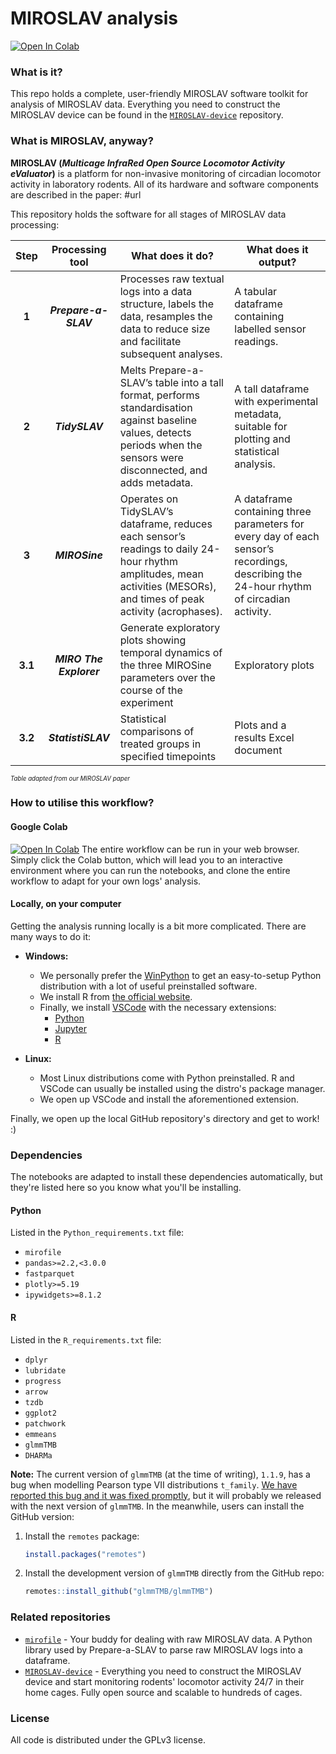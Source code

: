 # MIROSLAV analysis

[![Open In Colab](https://colab.research.google.com/assets/colab-badge.svg)](https://colab.research.google.com/github/weiji14/deepbedmap/)

### What is it?

This repo holds a complete, user-friendly MIROSLAV software toolkit for analysis of MIROSLAV data. Everything you need to construct the MIROSLAV device can be found in the [`MIROSLAV-device`](https://github.com/davorvr/MIROSLAV-device) repository.

### What is MIROSLAV, anyway?

**MIROSLAV (_Multicage InfraRed Open Source Locomotor Activity eValuator_)** is a platform for non-invasive monitoring of circadian locomotor activity in laboratory rodents. All of its hardware and software components are described in the paper: #url

This repository holds the software for all stages of MIROSLAV data processing:

| **Step** 	|   **Processing tool**   	| **What does it do?**                                                                                                                                                      	| **What does it output?**                                                                                                                	|
|:--------:	|:-----------------------:	|---------------------------------------------------------------------------------------------------------------------------------------------------------------------------	|-----------------------------------------------------------------------------------------------------------------------------------------	|
|   **1**  	|   **_Prepare-a-SLAV_**  	| Processes raw textual logs into a data structure, labels the data, resamples the data to reduce size and facilitate subsequent analyses.                                  	| A tabular dataframe containing labelled sensor readings.                                                                                	|
|   **2**  	|      **_TidySLAV_**     	| Melts Prepare-a-SLAV’s table into a tall format, performs standardisation against baseline values, detects periods when the sensors were disconnected, and adds metadata. 	| A tall dataframe with experimental metadata, suitable for plotting and statistical analysis.                                            	|
|   **3**  	|      **_MIROSine_**     	| Operates on TidySLAV’s dataframe, reduces each sensor’s readings to daily 24-hour rhythm amplitudes, mean activities (MESORs), and times of peak activity (acrophases).   	| A dataframe containing three parameters for every day of each sensor’s recordings, describing the 24-hour rhythm of circadian activity. 	|
|  **3.1** 	| **_MIRO The Explorer_** 	| Generate exploratory plots showing temporal dynamics of the three MIROSine parameters over the course of the experiment                                                   	| Exploratory plots                                                                                                                       	|
|  **3.2** 	|    **_StatistiSLAV_**   	| Statistical comparisons of treated groups in specified timepoints                                                                                                         	| Plots and a results Excel document                                                                                                      	|

<sup><sup>_Table adapted from our MIROSLAV paper_</sup></sup>

### How to utilise this workflow?

#### Google Colab

[![Open In Colab](https://colab.research.google.com/assets/colab-badge.svg)](https://colab.research.google.com/github/weiji14/deepbedmap/) 
The entire workflow can be run in your web browser. Simply click the Colab button, which will lead you to an interactive environment where you can run the notebooks, and clone the entire workflow to adapt for your own logs' analysis.

#### Locally, on your computer

Getting the analysis running locally is a bit more complicated. There are many ways to do it:

* **Windows:**
  * We personally prefer the [WinPython](https://winpython.github.io/) to get an easy-to-setup Python distribution with a lot of useful preinstalled software.
  * We install R from [the official website](https://cran.r-project.org/bin/windows/base/).
  * Finally, we install [VSCode](https://code.visualstudio.com/download) with the necessary extensions:
    * [Python](https://marketplace.visualstudio.com/items?itemName=ms-python.python)
    * [Jupyter](https://marketplace.visualstudio.com/items?itemName=ms-toolsai.jupyter) 
    * [R](https://marketplace.visualstudio.com/items?itemName=REditorSupport.r)

* **Linux:**

  * Most Linux distributions come with Python preinstalled. R and VSCode can usually be installed using the distro's package manager.
  * We open up VSCode and install the aforementioned extension.

Finally, we open up the local GitHub repository's directory and get to work! :\)

### Dependencies

The notebooks are adapted to install these dependencies automatically, but they're listed here so you know what you'll be installing.

#### Python

Listed in the `Python_requirements.txt` file:

* `mirofile`
* `pandas>=2.2,<3.0.0`
* `fastparquet`
* `plotly>=5.19`
* `ipywidgets>=8.1.2`

#### R

Listed in the `R_requirements.txt` file:

* `dplyr`
* `lubridate`
* `progress`
* `arrow`
* `tzdb`
* `ggplot2`
* `patchwork`
* `emmeans`
* `glmmTMB`
* `DHARMa`

**Note:** The current version of `glmmTMB` (at the time of writing), `1.1.9`, has a bug when modelling Pearson type VII distributions `t_family`. [We have reported this bug and it was fixed promptly](https://github.com/glmmTMB/glmmTMB/issues/1024), but it will probably we released with the next version of `glmmTMB`.
In the meanwhile, users can install the GitHub version:

1. Install the `remotes` package:

    ```R
    install.packages("remotes")
    ```

2. Install the development version of `glmmTMB` directly from the GitHub repo:

    ```R
    remotes::install_github("glmmTMB/glmmTMB")
    ```

### Related repositories

* [`mirofile`](https://github.com/davorvr/mirofile) - Your buddy for dealing with raw MIROSLAV data. A Python library used by Prepare-a-SLAV to parse raw MIROSLAV logs into a dataframe.
* [`MIROSLAV-device`](https://github.com/davorvr/MIROSLAV-device) - Everything you need to construct the MIROSLAV device and start monitoring rodents' locomotor activity 24/7 in their home cages. Fully open source and scalable to hundreds of cages.

### License

All code is distributed under the GPLv3 license.
